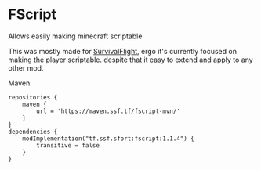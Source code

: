 # FScript

Allows easily making minecraft scriptable

This was mostly made for [SurvivalFlight](https://github.com/sfort/MC-SurvivalFlight),
ergo it's currently focused on making the player scriptable.
despite that it easy to extend and apply to any other mod.

Maven:
```
repositories {
	maven {
		url = 'https://maven.ssf.tf/fscript-mvn/'
	}
}
dependencies {
	modImplementation("tf.ssf.sfort:fscript:1.1.4") {
		transitive = false
	}
}
```
